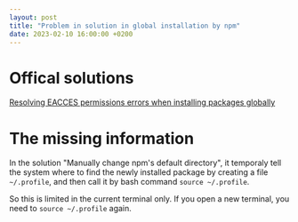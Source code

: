 ```yaml
---
layout: post
title: "Problem in solution in global installation by npm"
date: 2023-02-10 16:00:00 +0200
---
```


# Offical solutions

[Resolving EACCES permissions errors when installing packages globally](https://docs.npmjs.com/resolving-eacces-permissions-errors-when-installing-packages-globally)

# The missing information

In the solution "Manually change npm's default directory", it temporaly tell the system where to find the newly installed package by creating a file `~/.profile`, and then call it by bash command `source ~/.profile`.

So this is limited in the current terminal only. If you open a new terminal, you need to `source ~/.profile` again.


